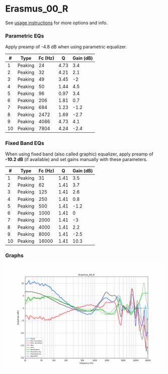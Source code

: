 # Erasmus_00_R
See [usage instructions](https://github.com/jaakkopasanen/AutoEq#usage) for more options and info.

### Parametric EQs
Apply preamp of -4.8 dB when using parametric equalizer.

|   # | Type    |   Fc (Hz) |    Q |   Gain (dB) |
|-----|---------|-----------|------|-------------|
|   1 | Peaking |        24 | 4.73 |         3.4 |
|   2 | Peaking |        32 | 4.21 |         2.1 |
|   3 | Peaking |        49 | 3.45 |        -2   |
|   4 | Peaking |        50 | 1.44 |         4.5 |
|   5 | Peaking |        96 | 0.97 |         3.4 |
|   6 | Peaking |       206 | 1.81 |         0.7 |
|   7 | Peaking |       684 | 1.23 |        -1.2 |
|   8 | Peaking |      2472 | 1.69 |        -2.7 |
|   9 | Peaking |      4086 | 4.73 |         4.1 |
|  10 | Peaking |      7804 | 4.24 |        -2.4 |

### Fixed Band EQs
When using fixed band (also called graphic) equalizer, apply preamp of **-10.2 dB** (if available) and set gains manually with these parameters.

|   # | Type    |   Fc (Hz) |    Q |   Gain (dB) |
|-----|---------|-----------|------|-------------|
|   1 | Peaking |        31 | 1.41 |         3.5 |
|   2 | Peaking |        62 | 1.41 |         3.7 |
|   3 | Peaking |       125 | 1.41 |         2.6 |
|   4 | Peaking |       250 | 1.41 |         0.8 |
|   5 | Peaking |       500 | 1.41 |        -1.2 |
|   6 | Peaking |      1000 | 1.41 |         0   |
|   7 | Peaking |      2000 | 1.41 |        -3   |
|   8 | Peaking |      4000 | 1.41 |         2.2 |
|   9 | Peaking |      8000 | 1.41 |        -2.5 |
|  10 | Peaking |     16000 | 1.41 |        10.3 |

### Graphs
![](./Erasmus_00_R.png)
